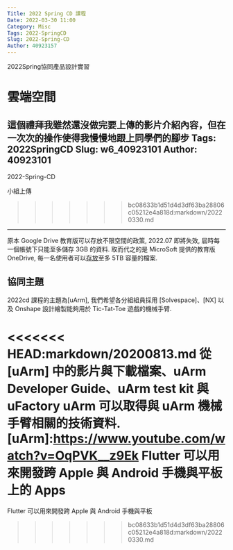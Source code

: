 ```yaml
---
Title: 2022 Spring CD 課程
Date: 2022-03-30 11:00
Category: Misc
Tags: 2022-SpringCD
Slug: 2022-Spring-CD
Author: 40923157
---
```


2022Spring協同產品設計實習

<!-- PELICAN_END_SUMMARY -->


雲端空間
=======
這個禮拜我雖然還沒做完要上傳的影片介紹內容，但在一次次的操作使得我慢慢地跟上同學們的腳步
Tags: 2022SpringCD
Slug: w6_40923101
Author: 40923101
---

2022-Spring-CD

<!-- PELICAN_END_SUMMARY -->

 小組上傳
>>>>>>> bc08633b1d51d4d3df63ba28806c05212e4a818d:markdown/20220330.md
----

原本 Google Drive 教育版可以存放不限空間的政策, 2022.07 即將失效, 屆時每一個帳號下只能至多儲存 3GB 的資料. 取而代之的是 MicroSoft 提供的教育版 OneDrive, 每一名使用者可以[存放]至多 5TB 容量的檔案.

[存放]:https://nfucc.nfu.edu.tw//?p=19287

協同主題
----

2022cd 課程的主題為[uArm], 我們希望各分組組員採用 [Solvespace]、[NX] 以及 Onshape 設計繪製能夠用於 Tic-Tat-Toe 遊戲的機械手臂.

<<<<<<< HEAD:markdown/20200813.md
從 [uArm] 中的影片與下載檔案、uArm Developer Guide、uArm test kit 與 uFactory uArm 可以取得與 uArm 機械手臂相關的技術資料.
[uArm]:https://www.youtube.com/watch?v=OqPVK__z9Ek
Flutter 可以用來開發跨 Apple 與 Android 手機與平板上的 Apps
=======
Flutter 可以用來開發跨 Apple 與 Android 手機與平板
>>>>>>> bc08633b1d51d4d3df63ba28806c05212e4a818d:markdown/20220330.md


